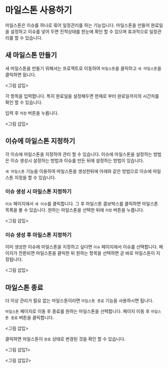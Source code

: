 # 마일스톤 사용하기

마일스톤은 이슈를 하나로 묶어 일정관리를 하는 기능입니다. 마일스톤을 만들어 완료일을 설정하고 이슈를 넣어 두면 진척상태를 한눈에 확인 할 수 있으며 효과적으로 일정관리를 할 수 있습니다.


## 새 마일스톤 만들기

새 마일스톤을 만들기 위해서는 프로젝트로 이동하여 `마일스톤`을 클릭하고 `새 마일스톤`을 클릭하면 됩니다.

<그림 삽입>

각 항목을 입력합니다. 특히 완료일을 설정해두면 현재로 부터 완료일까지의 시간차를 확인 할 수 있습니다.

입력 후 `저장` 버튼을 누릅니다.

<그림 삽입>

## 이슈에 마일스톤 지정하기

각 이슈에 마일스톤을 지정하여 관리 할 수 있습니다. 이슈에 마일스톤을 설정하는 방법은 이슈 생성시 설정하는 방법과 이슈를 만든 뒤에 설정하는 방법이 있습니다.

`새 마일스톤` 기능을 이용하여 마일스톤을 생성한뒤에 아래와 같은 방법으로 이슈에 마일스톤 지정을 할 수 있습니다.

### 이슈 생성 시 마일스톤 지정하기

`이슈` 페이지에서 `새 이슈`를 클릭합니다. 그 후 마일스톤 콤보박스를 클릭하면 마일스톤 목록을 볼 수 있습니다. 원하는 마일스톤을 선택한 뒤에 `저장` 버튼을 누릅니다.

<그림 삽입>

### 이슈 생성 후 마일스톤 지정하기

이미 생성한 이슈에 마일스톤을 지정하고 싶다면 `이슈` 페이지에서 이슈를 선택합니다. 페이지가 전환되면 마일스톤을 클릭한 뒤 원하는 항목을 선택하면 곧 바로 마일스톤이 지정됩니다.

<그림 삽입>


## 마일스톤 종료

더 이상 관리가 필요 없는 마일스톤이라면 `마일스톤 종료` 기능을 사용하시면 됩니다.

`마일스톤` 페이지로 이동 후 종료를 원하는 마일스톤을 선택합니다. 페이지 이동 후 `마일스톤 종료` 버튼을 클릭합니다.

<그림 삽입>

클릭하면 마일스톤이 `완료` 상태로 변경된 것을 확인 할 수 있습니다.

<그림 삽입1>

<그림 삽입2>
